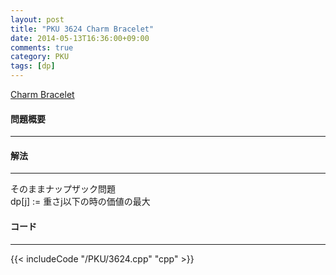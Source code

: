 ```yaml
---
layout: post
title: "PKU 3624 Charm Bracelet"
date: 2014-05-13T16:36:00+09:00
comments: true
category: PKU
tags: [dp]
---
```


[Charm Bracelet](http://poj.org/problem?id=3624)

#### 問題概要

****

#### 解法

****

そのままナップザック問題  
dp[j] := 重さj以下の時の価値の最大

#### コード

****

{{< includeCode "/PKU/3624.cpp" "cpp" >}}
